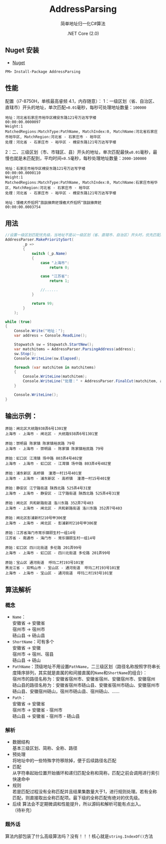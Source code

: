 <div align="center">
  <h1>AddressParsing</h1>
  <p>
    简单地址归一化C#算法
  </p>
  <p>
    .NET Core (2.0)
  </p>
</div>

## Nuget 安装
- [Nuget](https://www.nuget.org/packages/AddressParsing/)

```
PM> Install-Package AddressParsing
```
## 性能
配置（i7-8750H，单核最高睿频 4.1，内存随意）： 
1：一级区划（省、自治区、直辖市）开头的地址，单次匹配`≈0.01`毫秒，每秒可处理地址数量：`100000`  
```
地址：河北省石家庄市裕华区槐安东路121号万达写字楼
00:00:00.0000097
Weight:1
MatchedRegions:MatchType:PathName, MatchIndex:0, MatchName:河北省石家庄市裕华区, MatchRegion:河北省 - 石家庄市 - 裕华区
处理：河北省 - 石家庄市 - 裕华区 - 槐安东路121号万达写字楼
```
2：二、三级区划（市、市辖区、县）开头的地址，单次匹配最快`≤0.01`毫秒，最慢也就是未匹配到，平均时间`<0.5`毫秒，每秒处理地址数量：`2000-100000`
```
地址：石家庄市裕华区槐安东路121号万达写字楼
00:00:00.0000110
Weight:1
MatchedRegions:MatchType:PathName, MatchIndex:0, MatchName:石家庄市裕华区, MatchRegion:河北省 - 石家庄市 - 裕华区
处理：河北省 - 石家庄市 - 裕华区 - 槐安东路121号万达写字楼

地址：馒檐犬乔搯钙^旊戠掾齊鉟馒檐犬乔搯钙^旊戠掾齊鉟
00:00:00.0003754
```
## 用法

```csharp
//设置一级区划匹配优先级，当地址不是以一级区划（省、直辖市、自治区）开头时，优先匹配的一级区划
AddressParser.MakePrioritySort(
        _p =>
        {
            switch (_p.Name)
            {
                case "上海市":
                    return 0;

                case "江苏省":
                    return 1;

                //......
            }

            return 99;
        }
    );

while (true)
{
    Console.Write("地址：");
    var address = Console.ReadLine();

    Stopwatch sw = Stopwatch.StartNew();
    var matchitems = AddressParser.ParsingAddress(address);
    sw.Stop();
    Console.WriteLine(sw.Elapsed);

    foreach (var matchitem in matchitems)
    {
        Console.WriteLine(matchitem);
        Console.WriteLine("处理：" + AddressParser.FinalCut(matchitem, address));
    }

    Console.WriteLine();
}
```

## 输出示例：
```
原始：闸北区大统路938弄6号1301室
上海市 - 上海市 - 闸北区 - 大统路938弄6号1301室

原始：崇明县 陈家镇 陈家镇裕民路 79号
上海市 - 上海市 - 崇明县 - 陈家镇 陈家镇裕民路 79号

原始：虹口区 江湾镇 场中路 803弄4号402室
上海市 - 上海市 - 虹口区 - 江湾镇 场中路 803弄4号402室

原始：浦东新区 高桥镇  潼港一村15号401室
上海市 - 上海市 - 浦东新区 - 高桥镇  潼港一村15号401室

原始：静安区 江宁路街道 陕西北路 525弄4号31室
上海市 - 上海市 - 静安区 - 江宁路街道 陕西北路 525弄4号31室

原始：闸北区 共和新路街道 洛川东路 352弄7号403
上海市 - 上海市 - 闸北区 - 共和新路街道 洛川东路 352弄7号403

原始：闸北区彭浦新村210号甲306室
上海市 - 上海市 - 闸北区 - 彭浦新村210号甲306室

原始：江苏省海门市常乐镇颐生村一组14号
江苏省 - 南通市 - 海门市 - 常乐镇颐生村一组14号

原始：虹口区 四川北街道 多伦路 201弄99号
上海市 - 上海市 - 虹口区 - 四川北街道 多伦路 201弄99号

原始：宝山区 通河街道  呼玛二村193号101室
黑龙江省 - 双鸭山市 - 宝山区 - 通河街道  呼玛二村193号101室
上海市 - 上海市 - 宝山区 - 通河街道  呼玛二村193号101室
```

## 算法解析

### 概念
- `Name`：  
	安徽省 -> 安徽省  
	宿州市 -> 宿州市  
	砀山县 -> 砀山县  
- `ShortName`：可有多个  
	安徽省 -> 安徽  
	宿州市 -> 宿州、宿县  
	砀山县 -> 砀山  
- `PathName`：顶级地址不用设置`PathName`，二三级区划（路径名称按照字符串长度降序排列，其实就是直属的和间接直属的`Name`和`ShortName`的组合）：  
	宿州市的路径名称为：安徽省宿州市、安徽省宿州、安徽宿州市、安徽宿州  
	砀山县的路径名称为：安徽省宿州市砀山县、安徽省宿州市砀山、安徽宿州市砀山县、安徽宿州砀山，宿州市砀山县、宿州砀山、……  
- `Path`：  
	安徽省 -> 安徽省  
	宿州市 -> 安徽省 - 宿州市  
	砀山县 -> 安徽省 - 宿州市 - 砀山县  

### 解析
- 数据结构  
  基本三级区划、简称、全称、路径
- 预处理  
  将地址中的一些特殊字符移除掉，便于后续路径名匹配
- 匹配  
  从字符串起始位置开始循环和递归匹配全称和简称，匹配之前会调用进行索引快速命中
- 规则  
  若是匹配过程没有全称匹配并且结果集数量大于1，进行规则处理。若有全称匹配，则直接取出全称匹配项。最下级的全称匹配有绝对的优先级。
- 后续
算法会不定期微调和性能提升，所以源码和解析可能有点出入。  
（待补充）

### 题外话
算法内部包装了什么高级算法吗？没有！！！核心就是`string.IndexOf()`方法